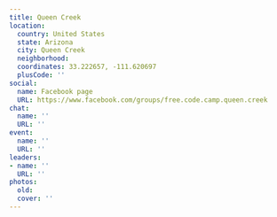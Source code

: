 ```yaml
---
title: Queen Creek
location:
  country: United States
  state: Arizona
  city: Queen Creek
  neighborhood: 
  coordinates: 33.222657, -111.620697
  plusCode: ''
social:
  name: Facebook page
  URL: https://www.facebook.com/groups/free.code.camp.queen.creek
chat:
  name: ''
  URL: ''
event:
  name: ''
  URL: ''
leaders:
- name: ''
  URL: ''
photos:
  old: 
  cover: ''
---
```

